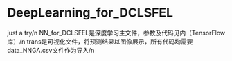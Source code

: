 # DeepLearning_for_DCLSFEL
just a try/n
NN_for_DCLSFEL是深度学习主文件，参数及代码见内（TensorFlow库）/n
trans是可视化文件，将预测结果以图像展示，所有代码均需要data_NNGA.csv文件作为导入/n
